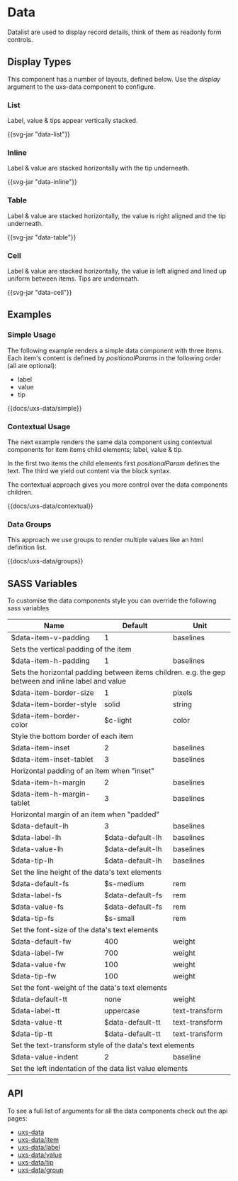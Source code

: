 # Data

Datalist are used to display record details, think of them as readonly form controls.

## Display Types

This component has a number of layouts, defined below. Use the _display_ argument to the uxs-data component to configure.

### List

Label, value & tips appear vertically stacked.

{{svg-jar "data-list"}}

### Inline

Label & value are stacked horizontally with the tip underneath.

{{svg-jar "data-inline"}}

### Table

Label & value are stacked horizontally, the value is right aligned and the tip underneath.

{{svg-jar "data-table"}}

### Cell

Label & value are stacked horizontally, the value is left aligned and lined up uniform between items. Tips are underneath.

{{svg-jar "data-cell"}}

## Examples

### Simple Usage

The following example renders a simple data component with three items. Each item's content is defined by _positionalParams_ in the following order (all are optional):

-   label
-   value
-   tip

{{docs/uxs-data/simple}}

### Contextual Usage

The next example renders the same data component using contextual components for item items child elements; label, value & tip.

In the first two items the child elements first _positionalParam_ defines the text. The third we yield out content via the block syntax.

The contextual approach gives you more control over the data components children.

{{docs/uxs-data/contextual}}

### Data Groups

This approach we use groups to render multiple values like an html definition list.

{{docs/uxs-data/groups}}

## SASS Variables

To customise the data components style you can override the following sass variables

<table class="docs-table-auto docs-w-full docs-mb-4 docs-mt-4">
  <thead>
    <tr>
      <th class="docs-text-left docs-pb-2">Name</th>
      <th class="docs-text-left docs-pb-2">Default</th>
      <th class="docs-text-left docs-pb-2">Unit</th>
    </tr>
  </thead>
  <tbody>
    <tr>
      <td class="docs-text-grey-darker docs-font-bold">$data-item-v-padding</td>
      <td>1</td>
      <td>baselines</td>
    </tr>
    <tr>
      <td colspan="3" class="docs-text-grey-dark docs-italic docs-pb-2">Sets the vertical padding of the item</td>
    </tr>
    <tr>
      <td class="docs-text-grey-darker docs-font-bold">$data-item-h-padding</td>
      <td>1</td>
      <td>baselines</td>
    </tr>
    <tr>
      <td colspan="3" class="docs-text-grey-dark docs-italic docs-pb-2">Sets the horizontal padding between items children. e.g. the gep between and inline label and value</td>
    </tr>
    <tr>
      <td class="docs-text-grey-darker docs-font-bold">$data-item-border-size</td>
      <td>1</td>
      <td>pixels</td>
    </tr>
    <tr>
      <td class="docs-text-grey-darker docs-font-bold">$data-item-border-style</td>
      <td>solid</td>
      <td>string</td>
    </tr>
    <tr>
      <td class="docs-text-grey-darker docs-font-bold">$data-item-border-color</td>
      <td>$c-light</td>
      <td>color</td>
    </tr>
    <tr>
      <td colspan="3" class="docs-text-grey-dark docs-italic docs-pb-2">Style the bottom border of each item</td>
    </tr>
    <tr>
      <td class="docs-text-grey-darker docs-font-bold">$data-item-inset</td>
      <td>2</td>
      <td>baselines</td>
    </tr>
    <tr>
      <td class="docs-text-grey-darker docs-font-bold">$data-item-inset-tablet</td>
      <td>3</td>
      <td>baselines</td>
    </tr>
    <tr>
      <td colspan="3" class="docs-text-grey-dark docs-italic docs-pb-2">Horizontal padding of an item when "inset"</td>
    </tr>
    <tr>
      <td class="docs-text-grey-darker docs-font-bold">$data-item-h-margin</td>
      <td>2</td>
      <td>baselines</td>
    </tr>
    <tr>
      <td class="docs-text-grey-darker docs-font-bold">$data-item-h-margin-tablet</td>
      <td>3</td>
      <td>baselines</td>
    </tr>
    <tr>
      <td colspan="3" class="docs-text-grey-dark docs-italic docs-pb-2">Horizontal margin of an item when "padded"</td>
    </tr>
    <tr>
      <td class="docs-text-grey-darker docs-font-bold">$data-default-lh</td>
      <td>3</td>
      <td>baselines</td>
    </tr>
    <tr>
      <td class="docs-text-grey-darker docs-font-bold">$data-label-lh</td>
      <td>$data-default-lh</td>
      <td>baselines</td>
    </tr>
    <tr>
      <td class="docs-text-grey-darker docs-font-bold">$data-value-lh</td>
      <td>$data-default-lh</td>
      <td>baselines</td>
    </tr>
    <tr>
      <td class="docs-text-grey-darker docs-font-bold">$data-tip-lh</td>
      <td>$data-default-lh</td>
      <td>baselines</td>
    </tr>
    <tr>
      <td colspan="3" class="docs-text-grey-dark docs-italic docs-pb-2">Set the line height of the data's text elements</td>
    </tr>
    <tr>
      <td class="docs-text-grey-darker docs-font-bold">$data-default-fs</td>
      <td>$s-medium</td>
      <td>rem</td>
    </tr>
    <tr>
      <td class="docs-text-grey-darker docs-font-bold">$data-label-fs</td>
      <td>$data-default-fs</td>
      <td>rem</td>
    </tr>
    <tr>
      <td class="docs-text-grey-darker docs-font-bold">$data-value-fs</td>
      <td>$data-default-fs</td>
      <td>rem</td>
    </tr>
    <tr>
      <td class="docs-text-grey-darker docs-font-bold">$data-tip-fs</td>
      <td>$s-small</td>
      <td>rem</td>
    </tr>
    <tr>
      <td colspan="3" class="docs-text-grey-dark docs-italic docs-pb-2">Set the font-size of the data's text elements</td>
    </tr>
    <tr>
      <td class="docs-text-grey-darker docs-font-bold">$data-default-fw</td>
      <td>400</td>
      <td>weight</td>
    </tr>
    <tr>
      <td class="docs-text-grey-darker docs-font-bold">$data-label-fw</td>
      <td>700</td>
      <td>weight</td>
    </tr>
    <tr>
      <td class="docs-text-grey-darker docs-font-bold">$data-value-fw</td>
      <td>100</td>
      <td>weight</td>
    </tr>
    <tr>
      <td class="docs-text-grey-darker docs-font-bold">$data-tip-fw</td>
      <td>100</td>
      <td>weight</td>
    </tr>
    <tr>
      <td colspan="3" class="docs-text-grey-dark docs-italic docs-pb-2">Set the font-weight of the data's text elements</td>
    </tr>
    <tr>
      <td class="docs-text-grey-darker docs-font-bold">$data-default-tt</td>
      <td>none</td>
      <td>weight</td>
    </tr>
    <tr>
      <td class="docs-text-grey-darker docs-font-bold">$data-label-tt</td>
      <td>uppercase</td>
      <td>text-transform</td>
    </tr>
    <tr>
      <td class="docs-text-grey-darker docs-font-bold">$data-value-tt</td>
      <td>$data-default-tt</td>
      <td>text-transform</td>
    </tr>
    <tr>
      <td class="docs-text-grey-darker docs-font-bold">$data-tip-tt</td>
      <td>$data-default-tt</td>
      <td>text-transform</td>
    </tr>
    <tr>
      <td colspan="3" class="docs-text-grey-dark docs-italic docs-pb-2">Set the text-transform style of the data's text elements</td>
    </tr>
    <tr>
      <td class="docs-text-grey-darker docs-font-bold">$data-value-indent</td>
      <td>2</td>
      <td>baseline</td>
    </tr>
    <tr>
      <td colspan="3" class="docs-text-grey-dark docs-italic docs-pb-2">Set the left indentation of the data list value elements</td>
    </tr>
  </tbody>
</table>

## API

To see a full list of arguments for all the data components check out the api pages:

-   [uxs-data](../api/components/uxs-data)
-   [uxs-data/item](../api/components/uxs-data/item)
-   [uxs-data/label](../api/components/uxs-data/label)
-   [uxs-data/value](../api/components/uxs-data/value)
-   [uxs-data/tip](../api/components/uxs-data/tip)
-   [uxs-data/group](../api/components/uxs-data/group)
